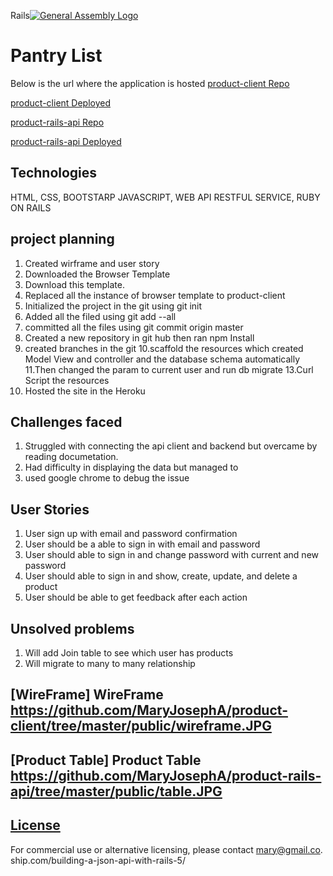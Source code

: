 Rails[![General Assembly Logo](https://camo.githubusercontent.com/1a91b05b8f4d44b5bbfb83abac2b0996d8e26c92/687474703a2f2f692e696d6775722e636f6d2f6b6538555354712e706e67)](https://generalassemb.ly/education/web-development-immersive)

# Pantry List
Below is the url where the application is hosted
[product-client Repo](https://github.com/MaryJosephA/product-client)

[product-client Deployed](https://maryjosepha.github.io/product-client/)

[product-rails-api Repo](https://github.com/MaryJosephA/product-rails-api)

[product-rails-api Deployed](https://enigmatic-plains-70569.herokuapp.com/)

## Technologies
HTML, CSS, BOOTSTARP JAVASCRIPT, WEB API RESTFUL SERVICE, RUBY ON RAILS

## project planning
1.  Created wirframe and user story
2. Downloaded the Browser Template
3. Download this template.
4. Replaced all the instance of browser template to product-client
5. Initialized the project in the git using git init
6. Added all the filed using git add --all
7. committed all the files using git commit origin master
8. Created a new repository in git hub then ran npm Install
9. created branches in the git
10.scaffold the resources which created Model View and controller  and the
  database schema automatically
11.Then changed the param to current user and run db migrate
13.Curl Script the resources
14.  Hosted the site in the Heroku


## Challenges faced

1.  Struggled with connecting the api client and backend but overcame by reading
    documetation.
2.  Had difficulty in displaying the data but managed to
3.  used google chrome to debug the issue

## User Stories

1. User sign up with email and password confirmation
2. User should be a able to sign in with email and password
3. User should able to sign in and change password with current and new password
4. User should able to sign in and  show, create, update, and delete a product
5. User should be able to get feedback after each action

## Unsolved problems
1. Will add Join table to see which user has products
2. Will migrate to many to many relationship

## [WireFrame] WireFrame https://github.com/MaryJosephA/product-client/tree/master/public/wireframe.JPG

## [Product Table] Product Table  https://github.com/MaryJosephA/product-rails-api/tree/master/public/table.JPG

## [License](LICENSE)

 For commercial use or
 alternative licensing, please contact mary@gmail.co.
ship.com/building-a-json-api-with-rails-5/
